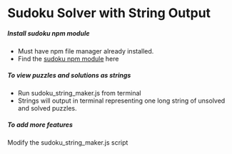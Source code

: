 # Sudoku Solver with String Output
##### Install sudoku npm module
* Must have npm file manager already installed.
* Find the [sudoku npm module](https://www.npmjs.com/package/sudoku) here
##### To view puzzles and solutions as strings
* Run sudoku_string_maker.js from terminal
* Strings will output in terminal representing one long string of unsolved and solved puzzles.
##### To add more features
Modify the sudoku_string_maker.js script
